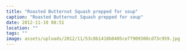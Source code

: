 ```yaml
---
title: "Roasted Butternut Squash prepped for soup"
caption: "Roasted Butternut Squash prepped for soup"
date: 2012-11-10 08:51
location: ""
tags: ""
image: assets/uploads/2012/11/53c8b1418b0405ce77909300cd73c959.jpg
---
```


